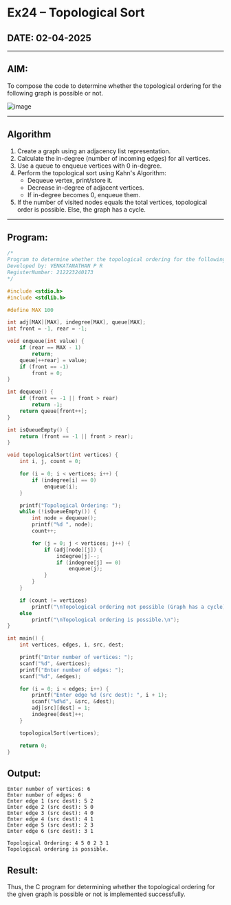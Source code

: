 # Ex24 – Topological Sort

## DATE: 02-04-2025

---

## AIM:
To compose the code to determine whether the topological ordering for the following graph is possible or not.

![image](https://github.com/user-attachments/assets/c74a7111-9b59-475c-aad4-9baf23d50ec0)

---

## Algorithm

1. Create a graph using an adjacency list representation.
2. Calculate the in-degree (number of incoming edges) for all vertices.
3. Use a queue to enqueue vertices with 0 in-degree.
4. Perform the topological sort using Kahn's Algorithm:
   - Dequeue vertex, print/store it.
   - Decrease in-degree of adjacent vertices.
   - If in-degree becomes 0, enqueue them.
5. If the number of visited nodes equals the total vertices, topological order is possible. Else, the graph has a cycle.

---

## Program:

```c
/*
Program to determine whether the topological ordering for the following graph is possible or not
Developed by: VENKATANATHAN P R
RegisterNumber: 212223240173
*/

#include <stdio.h>
#include <stdlib.h>

#define MAX 100

int adj[MAX][MAX], indegree[MAX], queue[MAX];
int front = -1, rear = -1;

void enqueue(int value) {
    if (rear == MAX - 1)
        return;
    queue[++rear] = value;
    if (front == -1)
        front = 0;
}

int dequeue() {
    if (front == -1 || front > rear)
        return -1;
    return queue[front++];
}

int isQueueEmpty() {
    return (front == -1 || front > rear);
}

void topologicalSort(int vertices) {
    int i, j, count = 0;

    for (i = 0; i < vertices; i++) {
        if (indegree[i] == 0)
            enqueue(i);
    }

    printf("Topological Ordering: ");
    while (!isQueueEmpty()) {
        int node = dequeue();
        printf("%d ", node);
        count++;

        for (j = 0; j < vertices; j++) {
            if (adj[node][j]) {
                indegree[j]--;
                if (indegree[j] == 0)
                    enqueue(j);
            }
        }
    }

    if (count != vertices)
        printf("\nTopological ordering not possible (Graph has a cycle).\n");
    else
        printf("\nTopological ordering is possible.\n");
}

int main() {
    int vertices, edges, i, src, dest;

    printf("Enter number of vertices: ");
    scanf("%d", &vertices);
    printf("Enter number of edges: ");
    scanf("%d", &edges);

    for (i = 0; i < edges; i++) {
        printf("Enter edge %d (src dest): ", i + 1);
        scanf("%d%d", &src, &dest);
        adj[src][dest] = 1;
        indegree[dest]++;
    }

    topologicalSort(vertices);

    return 0;
}
```
## Output:
```
Enter number of vertices: 6
Enter number of edges: 6
Enter edge 1 (src dest): 5 2
Enter edge 2 (src dest): 5 0
Enter edge 3 (src dest): 4 0
Enter edge 4 (src dest): 4 1
Enter edge 5 (src dest): 2 3
Enter edge 6 (src dest): 3 1

Topological Ordering: 4 5 0 2 3 1 
Topological ordering is possible.
```
## Result:
Thus, the C program for determining whether the topological ordering for the given graph is possible or not is implemented successfully.
